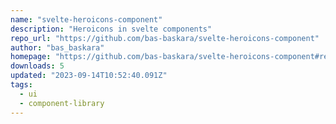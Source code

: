 ```yaml
---
name: "svelte-heroicons-component"
description: "Heroicons in svelte components"
repo_url: "https://github.com/bas-baskara/svelte-heroicons-component"
author: "bas_baskara"
homepage: "https://github.com/bas-baskara/svelte-heroicons-component#readme"
downloads: 5
updated: "2023-09-14T10:52:40.091Z"
tags: 
  - ui
  - component-library
---
```

